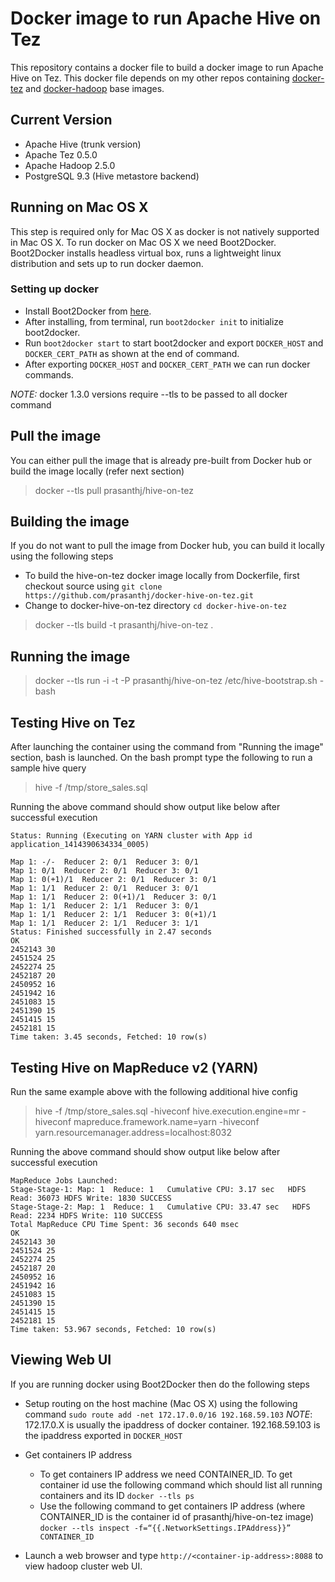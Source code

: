 Docker image to run Apache Hive on Tez
======================================

This repository contains a docker file to build a docker image to run Apache Hive on Tez. This docker file depends on my other repos containing [docker-tez] and [docker-hadoop] base images.

## Current Version
* Apache Hive (trunk version)
* Apache Tez 0.5.0
* Apache Hadoop 2.5.0
* PostgreSQL 9.3 (Hive metastore backend)

## Running on Mac OS X

This step is required only for Mac OS X as docker is not natively supported in Mac OS X. To run docker on Mac OS X we need Boot2Docker. Boot2Docker installs headless virtual box, runs a lightweight linux distribution and sets up to run docker daemon.

### Setting up docker

* Install Boot2Docker from [here].
* After installing, from terminal, run `boot2docker init` to initialize boot2docker.
* Run `boot2docker start` to start boot2docker and export `DOCKER_HOST` and `DOCKER_CERT_PATH` as shown at the end of command.
* After exporting `DOCKER_HOST` and `DOCKER_CERT_PATH` we can run docker commands.

*NOTE:* docker 1.3.0 versions require --tls to be passed to all docker command

## Pull the image
You can either pull the image that is already pre-built from Docker hub or build the image locally (refer next section)

> docker --tls pull prasanthj/hive-on-tez


## Building the image

If you do not want to pull the image from Docker hub, you can build it locally using the following steps
* To build the hive-on-tez docker image locally from Dockerfile, first checkout source using
`git clone https://github.com/prasanthj/docker-hive-on-tez.git`
* Change to docker-hive-on-tez directory `cd docker-hive-on-tez`

> docker --tls build  -t prasanthj/hive-on-tez .


## Running the image

> docker --tls run -i -t -P prasanthj/hive-on-tez /etc/hive-bootstrap.sh -bash


## Testing Hive on Tez
After launching the container using the command from "Running the image" section, bash is launched. On the bash prompt type the following to run a sample hive query

> hive -f /tmp/store_sales.sql

Running the above command should show output like below after successful execution

    Status: Running (Executing on YARN cluster with App id application_1414390634334_0005)
    
    Map 1: -/-	Reducer 2: 0/1	Reducer 3: 0/1	
    Map 1: 0/1	Reducer 2: 0/1	Reducer 3: 0/1	
    Map 1: 0(+1)/1	Reducer 2: 0/1	Reducer 3: 0/1	
    Map 1: 1/1	Reducer 2: 0/1	Reducer 3: 0/1	
    Map 1: 1/1	Reducer 2: 0(+1)/1	Reducer 3: 0/1	
    Map 1: 1/1	Reducer 2: 1/1	Reducer 3: 0/1	
    Map 1: 1/1	Reducer 2: 1/1	Reducer 3: 0(+1)/1	
    Map 1: 1/1	Reducer 2: 1/1	Reducer 3: 1/1	
    Status: Finished successfully in 2.47 seconds
    OK
    2452143	30
    2451524	25
    2452274	25
    2452187	20
    2450952	16
    2451942	16
    2451083	15
    2451390	15
    2451415	15
    2452181	15
    Time taken: 3.45 seconds, Fetched: 10 row(s)

## Testing Hive on MapReduce v2 (YARN)
Run the same example above with the following additional hive config
> hive -f /tmp/store_sales.sql -hiveconf hive.execution.engine=mr -hiveconf mapreduce.framework.name=yarn -hiveconf yarn.resourcemanager.address=localhost:8032

Running the above command should show output like below after successful execution

    MapReduce Jobs Launched: 
    Stage-Stage-1: Map: 1  Reduce: 1   Cumulative CPU: 3.17 sec   HDFS Read: 36073 HDFS Write: 1830 SUCCESS
    Stage-Stage-2: Map: 1  Reduce: 1   Cumulative CPU: 33.47 sec   HDFS Read: 2234 HDFS Write: 110 SUCCESS
    Total MapReduce CPU Time Spent: 36 seconds 640 msec
    OK
    2452143	30
    2451524	25
    2452274	25
    2452187	20
    2450952	16
    2451942	16
    2451083	15
    2451390	15
    2451415	15
    2452181	15
    Time taken: 53.967 seconds, Fetched: 10 row(s)

## Viewing Web UI
If you are running docker using Boot2Docker then do the following steps

 * Setup routing on the host machine (Mac OS X) using the following
   command `sudo route add -net 172.17.0.0/16 192.168.59.103`
_NOTE_: 172.17.0.X is usually the ipaddress of docker container. 192.168.59.103 is the ipaddress exported in `DOCKER_HOST`

 * Get containers IP address
	* To get containers IP address we need CONTAINER_ID. To get container id use the following command which should list all running containers and its ID
	`docker --tls ps`
	* Use the following command to get containers IP address (where CONTAINER_ID is the container id of prasanthj/hive-on-tez image)
	`docker --tls inspect -f=“{{.NetworkSettings.IPAddress}}” CONTAINER_ID`

 * Launch a web browser and type `http://<container-ip-address>:8088` to view hadoop cluster web UI.

[here]:https://github.com/boot2docker/osx-installer/releases
[docker-tez]:https://github.com/prasanthj/docker-tez.git
[docker-hadoop]:https://github.com/prasanthj/docker-hadoop.git